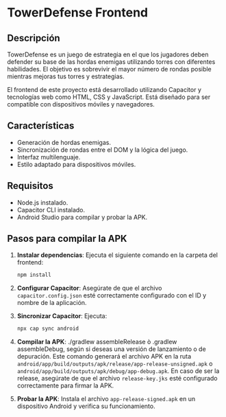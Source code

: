 # TowerDefense Frontend

## Descripción
TowerDefense es un juego de estrategia en el que los jugadores deben defender su base de las hordas enemigas utilizando torres con diferentes habilidades. El objetivo es sobrevivir el mayor número de rondas posible mientras mejoras tus torres y estrategias.

El frontend de este proyecto está desarrollado utilizando Capacitor y tecnologías web como HTML, CSS y JavaScript. Está diseñado para ser compatible con dispositivos móviles y navegadores.

## Características
- Generación de hordas enemigas.
- Sincronización de rondas entre el DOM y la lógica del juego.
- Interfaz multilenguaje.
- Estilo adaptado para dispositivos móviles.

## Requisitos
- Node.js instalado.
- Capacitor CLI instalado.
- Android Studio para compilar y probar la APK.

## Pasos para compilar la APK

1. **Instalar dependencias**:
   Ejecuta el siguiente comando en la carpeta del frontend:
   ```bash
   npm install
   ```

2. **Configurar Capacitor**:
   Asegúrate de que el archivo `capacitor.config.json` esté correctamente configurado con el ID y nombre de la aplicación.

3. **Sincronizar Capacitor**:
   Ejecuta:
   ```bash
   npx cap sync android
   ```

4. **Compilar la APK**:
   ./gradlew assembleRelease ò .gradlew assembleDebug, según si deseas una versión de lanzamiento o de depuración. Este comando generará el archivo APK en la ruta `android/app/build/outputs/apk/release/app-release-unsigned.apk` o `android/app/build/outputs/apk/debug/app-debug.apk`. En caso de ser la release, asegúrate de que el archivo `release-key.jks` esté configurado correctamente para firmar la APK. 


6. **Probar la APK**:
   Instala el archivo `app-release-signed.apk` en un dispositivo Android y verifica su funcionamiento.
